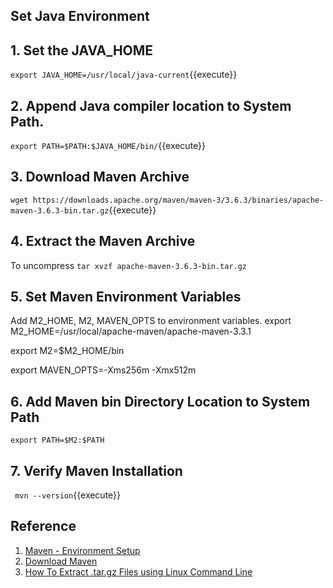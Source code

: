 ## Set Java Environment
## 1. Set the JAVA_HOME
`export JAVA_HOME=/usr/local/java-current`{{execute}}

## 2. Append Java compiler location to System Path.
`export PATH=$PATH:$JAVA_HOME/bin/`{{execute}}

## 3. Download Maven Archive


`wget https://downloads.apache.org/maven/maven-3/3.6.3/binaries/apache-maven-3.6.3-bin.tar.gz`{{execute}}

## 4. Extract the Maven Archive
To uncompress
`tar xvzf apache-maven-3.6.3-bin.tar.gz`

## 5. Set Maven Environment Variables
Add M2_HOME, M2, MAVEN_OPTS to environment variables.
export M2_HOME=/usr/local/apache-maven/apache-maven-3.3.1

export M2=$M2_HOME/bin

export MAVEN_OPTS=-Xms256m -Xmx512m

## 6. Add Maven bin Directory Location to System Path

`export PATH=$M2:$PATH`

## 7. Verify Maven Installation
` mvn --version`{{execute}}

## Reference
1. [Maven - Environment Setup](https://www.tutorialspoint.com/maven/maven_environment_setup.htm)
2. [Download Maven](https://maven.apache.org/download.cgi)
3. [How To Extract .tar.gz Files using Linux Command Line](https://www.interserver.net/tips/kb/extract-tar-gz-files-using-linux-command-line/)